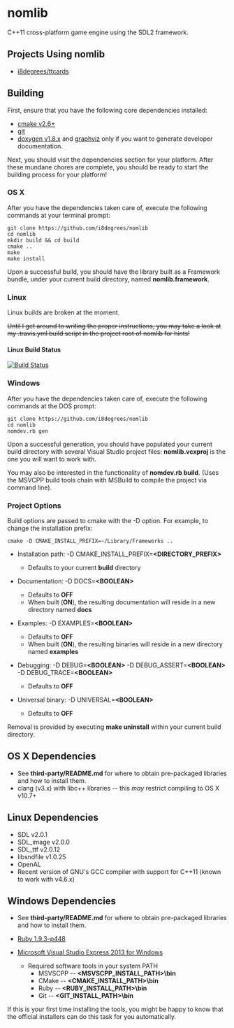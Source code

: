 # nomlib #

C++11 cross-platform game engine using the SDL2 framework.

## Projects Using nomlib ##

* [i8degrees/ttcards](https://github.com/i8degrees/ttcards)

## Building ##

First, ensure that you have the following core dependencies installed:

* [cmake v2.6+](http://www.cmake.org/)
* [git](http://git-scm.com/download/)
* [doxygen v1.8.x](http://www.stack.nl/~dimitri/doxygen/) and [graphviz](http://www.graphviz.org/) only if you want to generate developer documentation.

Next, you should visit the dependencies section for your platform. After these mundane chores are complete, you should be ready to start the building process for your platform!

### OS X ###

After you have the dependencies taken care of, execute the following commands at your terminal prompt:

```
git clone https://github.com/i8degrees/nomlib
cd nomlib
mkdir build && cd build
cmake ..
make
make install
```

Upon a successful build, you should have the library built as a Framework bundle, under your current build directory, named **nomlib.framework**.

### Linux ###

Linux builds are broken at the moment.

~~Until I get around to writing the proper instructions, you may take a look at my
.travis.yml build script in the project root of nomlib for hints!~~

#### Linux Build Status #####

[![Build Status](https://travis-ci.org/i8degrees/nomlib.png?branch=master,dev)](https://travis-ci.org/i8degrees/nomlib)

### Windows ###

After you have the dependencies taken care of, execute the following commands at the DOS prompt:

```
git clone https://github.com/i8degrees/nomlib
cd nomlib
nomdev.rb gen
```

Upon a successful generation, you should have populated your current build directory with several Visual Studio project files: **nomlib.vcxproj** is the one you will want to work with.

You may also be interested in the functionality of **nomdev.rb build**. (Uses the MSVCPP build tools chain with MSBuild to compile the project via command line).

### Project Options ###

Build options are passed to cmake with the -D option. For example, to change the installation prefix:

```
cmake -D CMAKE_INSTALL_PREFIX=~/Library/Frameworks ..
```

  - Installation path: -D CMAKE_INSTALL_PREFIX=**\<DIRECTORY_PREFIX\>**
    * Defaults to your current **build** directory

  - Documentation: -D DOCS=**\<BOOLEAN\>**
    * Defaults to **OFF**
    * When built (**ON**), the resulting documentation will reside in a new directory named **docs**

  - Examples: -D EXAMPLES=**\<BOOLEAN\>**
    * Defaults to **OFF**
    * When built (**ON**), the resulting binaries will reside in a new directory named **examples**

  - Debugging: -D DEBUG=**\<BOOLEAN\>** -D DEBUG_ASSERT=**\<BOOLEAN\>** -D DEBUG_TRACE=**\<BOOLEAN\>**
    * Defaults to **OFF**

  - Universal binary: -D UNIVERSAL=**\<BOOLEAN\>**
    * Defaults to **OFF**

Removal is provided by executing **make uninstall** within your current build directory.

## OS X Dependencies ##

* See **third-party/README.md** for where to obtain pre-packaged libraries and how to install them.
* clang (v3.x) with libc++ libraries -- this *may* restrict compiling to OS X v10.7+

## Linux Dependencies ##

* SDL v2.0.1
* SDL_image v2.0.0
* SDL_ttf v2.0.12
* libsndfile v1.0.25
* OpenAL
* Recent version of GNU's GCC compiler with support for C++11 (known to work with v4.6.x)

## Windows Dependencies ##

* See **third-party/README.md** for where to obtain pre-packaged libraries and how to install them.
* [Ruby 1.9.3-p448](http://rubyinstaller.org/downloads/)

* [Microsoft Visual Studio Express 2013 for Windows](http://www.microsoft.com/visualstudio/eng#downloads)

  - Required software tools in your system PATH
    * MSVSCPP -- **\<MSVSCPP_INSTALL_PATH\>\bin**
    * CMake -- **\<CMAKE_INSTALL_PATH\>\bin**
    * Ruby -- **\<RUBY_INSTALL_PATH\>\bin**
    * Git -- **\<GIT_INSTALL_PATH\>\bin**

If this is your first time installing the tools, you might be happy to know that the official installers can do this task for you automatically.
